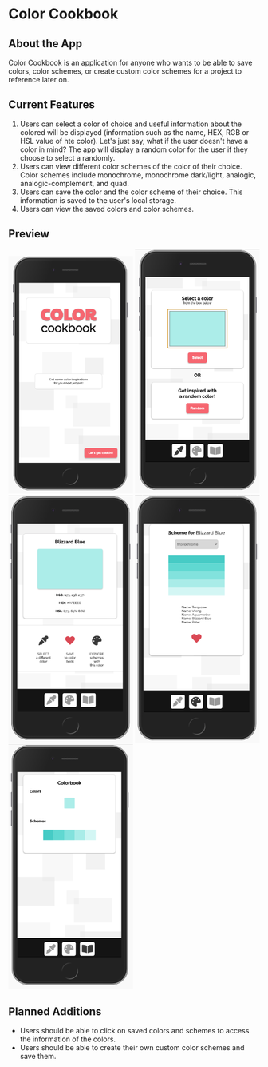 # Color Cookbook

## About the App
Color Cookbook is an application for anyone who wants to be able to save colors, color schemes, or create custom color schemes for a project to reference later on.


## Current Features
1. Users can select a color of choice and useful information about the colored will be displayed (information such as the name, HEX, RGB or HSL value of hte color). Let's just say, what if the user doesn't have a color in mind? The app will display a random color for the user if they choose to select a randomly.
2. Users can view different color schemes of the color of their choice. Color schemes include monochrome, monochrome dark/light, analogic, analogic-complement, and quad.
3. Users can save the color and the color scheme of their choice. This information is saved to the user's local storage.
4. Users can view the saved colors and color schemes.

## Preview
<img src="images/preview1.png" width="250">
<img src="images/preview2.png" width="250"><img src="images/preview3.png" width="250">
<img src="images/preview4.png" width="250"><img src="images/preview5.png" width="250">

## Planned Additions
* Users should be able to click on saved colors and schemes to access the information of the colors.
* Users should be able to create their own custom color schemes and save them.
